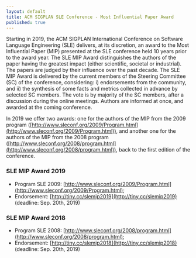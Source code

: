 ```yaml
---
layout: default
title: ACM SIGPLAN SLE Conference - Most Influential Paper Award
published: true
---
```



Starting in 2019, the ACM SIGPLAN International Conference on Software Language Engineering (SLE) delivers, at its discretion, an award to the Most Influential Paper (MIP) presented at the SLE conference held 10 years prior to the award year. The SLE MIP Award distinguishes the authors of the paper having the greatest impact (either scientific, societal or industrial). The papers are judged by their influence over the past decade. The SLE MIP Award is delivered by the current members of the Steering Committee (SC) of the conference, considering: i) endorsements from the community, and ii) the synthesis of some facts and metrics collected in advance by selected SC members. The vote is by majority of the SC members, after a discussion during the online meetings. Authors are informed at once, and awarded at the coming conference.  

In 2019 we offer two awards: one for the authors of the MIP from the 2009 program ([http://www.sleconf.org/2009/Program.html](http://www.sleconf.org/2009/Program.html)), and another one for the authors of the MIP from the 2008 program ([http://www.sleconf.org/2008/program.html](http://www.sleconf.org/2008/program.html)), back to the first edition of the conference.

### SLE MIP Award 2019

- Program SLE 2009: [http://www.sleconf.org/2009/Program.html](http://www.sleconf.org/2009/Program.html); 
- Endorsement: [http://tiny.cc/slemip2019](http://tiny.cc/slemip2019) (deadline: Sep. 20th, 2019)


### SLE MIP Award 2018

- Program SLE 2008: [http://www.sleconf.org/2008/program.html](http://www.sleconf.org/2008/program.html); 
- Endorsement: [http://tiny.cc/slemip2018](http://tiny.cc/slemip2018) (deadline: Sep. 20th, 2019)
